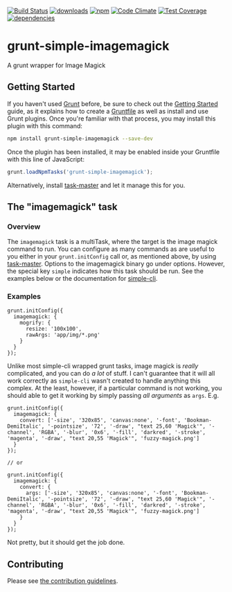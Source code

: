 [![Build Status](https://travis-ci.org/tandrewnichols/grunt-simple-imagemagick.png)](https://travis-ci.org/tandrewnichols/grunt-simple-imagemagick) [![downloads](http://img.shields.io/npm/dm/grunt-simple-imagemagick.svg)](https://npmjs.org/package/grunt-simple-imagemagick) [![npm](http://img.shields.io/npm/v/grunt-simple-imagemagick.svg)](https://npmjs.org/package/grunt-simple-imagemagick) [![Code Climate](https://codeclimate.com/github/tandrewnichols/grunt-simple-imagemagick/badges/gpa.svg)](https://codeclimate.com/github/tandrewnichols/grunt-simple-imagemagick) [![Test Coverage](https://codeclimate.com/github/tandrewnichols/grunt-simple-imagemagick/badges/coverage.svg)](https://codeclimate.com/github/tandrewnichols/grunt-simple-imagemagick) [![dependencies](https://david-dm.org/tandrewnichols/grunt-simple-imagemagick.png)](https://david-dm.org/tandrewnichols/grunt-simple-imagemagick)

# grunt-simple-imagemagick

A grunt wrapper for Image Magick

## Getting Started

If you haven't used [Grunt](http://gruntjs.com/) before, be sure to check out the [Getting Started](http://gruntjs.com/getting-started) guide, as it explains how to create a [Gruntfile](http://gruntjs.com/sample-gruntfile) as well as install and use Grunt plugins. Once you're familiar with that process, you may install this plugin with this command:

```bash
npm install grunt-simple-imagemagick --save-dev
```

Once the plugin has been installed, it may be enabled inside your Gruntfile with this line of JavaScript:

```javascript
grunt.loadNpmTasks('grunt-simple-imagemagick');
```

Alternatively, install [task-master](http://github.com/tandrewnichols/task-master) and let it manage this for you.

## The "imagemagick" task

### Overview

The `imagemagick` task is a multiTask, where the target is the image magick command to run. You can configure as many commands as are useful to you either in your `grunt.initConfig` call or, as mentioned above, by using [task-master](https://github.com/tandrewnichols/task-master). Options to the imagemagick binary go under options. However, the special key `simple` indicates how this task should be run. See the examples below or the documentation for [simple-cli](https://github.com/tandrewnichols/simple-cli).

### Examples

```
grunt.initConfig({
  imagemagick: {
    mogrify: {
      resize: '100x100',
      rawArgs: 'app/img/*.png'
    }
  }
});
```

Unlike most simple-cli wrapped grunt tasks, image magick is _really_ complicated, and you can do _a lot_ of stuff. I can't guarantee that it will all work correctly as `simple-cli` wasn't created to handle anything this complex. At the least, however, if a particular command is not working, you should able to get it working by simply passing _all arguments_ as `args`. E.g.

```
grunt.initConfig({
  imagemagick: {
    convert: ['-size', '320x85', 'canvas:none', '-font', 'Bookman-DemiItalic', '-pointsize', '72', '-draw', "text 25,60 'Magick'", '-channel', 'RGBA', '-blur', '0x6', '-fill', 'darkred', '-stroke', 'magenta', '-draw', "text 20,55 'Magick'", 'fuzzy-magick.png']
  }
});

// or

grunt.initConfig({
  imagemagick: {
    convert: {
      args: ['-size', '320x85', 'canvas:none', '-font', 'Bookman-DemiItalic', '-pointsize', '72', '-draw', "text 25,60 'Magick'", '-channel', 'RGBA', '-blur', '0x6', '-fill', 'darkred', '-stroke', 'magenta', '-draw', "text 20,55 'Magick'", 'fuzzy-magick.png']
    }
  }
});
```

Not pretty, but it should get the job done.

## Contributing

Please see [the contribution guidelines](CONTRIBUTING.md).
